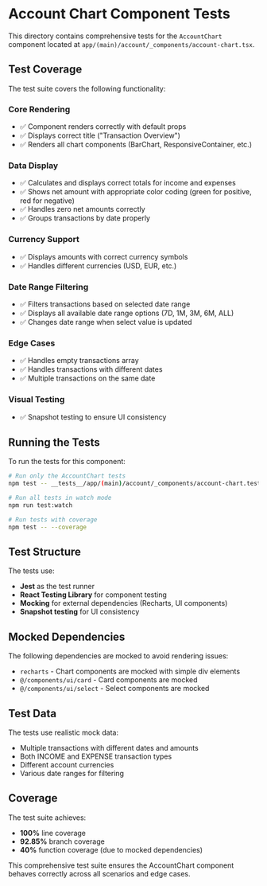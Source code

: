 # Account Chart Component Tests

This directory contains comprehensive tests for the `AccountChart` component located at `app/(main)/account/_components/account-chart.tsx`.

## Test Coverage

The test suite covers the following functionality:

### Core Rendering
- ✅ Component renders correctly with default props
- ✅ Displays correct title ("Transaction Overview")
- ✅ Renders all chart components (BarChart, ResponsiveContainer, etc.)

### Data Display
- ✅ Calculates and displays correct totals for income and expenses
- ✅ Shows net amount with appropriate color coding (green for positive, red for negative)
- ✅ Handles zero net amounts correctly
- ✅ Groups transactions by date properly

### Currency Support
- ✅ Displays amounts with correct currency symbols
- ✅ Handles different currencies (USD, EUR, etc.)

### Date Range Filtering
- ✅ Filters transactions based on selected date range
- ✅ Displays all available date range options (7D, 1M, 3M, 6M, ALL)
- ✅ Changes date range when select value is updated

### Edge Cases
- ✅ Handles empty transactions array
- ✅ Handles transactions with different dates
- ✅ Multiple transactions on the same date

### Visual Testing
- ✅ Snapshot testing to ensure UI consistency

## Running the Tests

To run the tests for this component:

```bash
# Run only the AccountChart tests
npm test -- __tests__/app/(main)/account/_components/account-chart.test.tsx

# Run all tests in watch mode
npm run test:watch

# Run tests with coverage
npm test -- --coverage
```

## Test Structure

The tests use:
- **Jest** as the test runner
- **React Testing Library** for component testing
- **Mocking** for external dependencies (Recharts, UI components)
- **Snapshot testing** for UI consistency

## Mocked Dependencies

The following dependencies are mocked to avoid rendering issues:
- `recharts` - Chart components are mocked with simple div elements
- `@/components/ui/card` - Card components are mocked
- `@/components/ui/select` - Select components are mocked

## Test Data

The tests use realistic mock data:
- Multiple transactions with different dates and amounts
- Both INCOME and EXPENSE transaction types
- Different account currencies
- Various date ranges for filtering

## Coverage

The test suite achieves:
- **100%** line coverage
- **92.85%** branch coverage
- **40%** function coverage (due to mocked dependencies)

This comprehensive test suite ensures the AccountChart component behaves correctly across all scenarios and edge cases.
